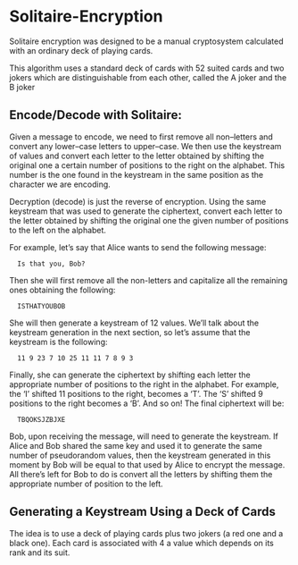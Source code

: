# Solitaire-Encryption

Solitaire encryption was designed to be a manual cryptosystem calculated with an ordinary deck of playing cards.

This algorithm uses a standard deck of cards with 52 suited cards and two jokers which are distinguishable from each other, called the A joker and the B joker

## Encode/Decode with Solitaire:

Given a message to encode, we need to first remove all non–letters and convert any lower–case letters to upper–case. We then use the keystream of values and convert each letter to the letter obtained by shifting the original one a certain number of positions to the right on the alphabet. This number is the one found in the keystream in the same position as the character we are encoding.

Decryption (decode) is just the reverse of encryption. Using the same keystream that was used to generate the ciphertext, convert each letter to the letter obtained by shifting the original one the given number of positions to the left on the alphabet.

For example, let’s say that Alice wants to send the following message:

      Is that you, Bob?
Then she will first remove all the non-letters and capitalize all the remaining ones obtaining the following:

      ISTHATYOUBOB
She will then generate a keystream of 12 values. We’ll talk about the keystream generation in the next section, so let’s assume that the keystream is the following:

      11 9 23 7 10 25 11 11 7 8 9 3
Finally, she can generate the ciphertext by shifting each letter the appropriate number of positions to the right in the alphabet. For example, the ‘I’ shifted 11 positions to the right, becomes a ‘T’. The ‘S’ shifted 9 positions to the right becomes a ‘B’. And so on! The final ciphertext will be:

      TBQOKSJZBJXE
Bob, upon receiving the message, will need to generate the keystream. If Alice and Bob shared the same key and used it to generate the same number of pseudorandom values, then the keystream generated in this moment by Bob will be equal to that used by Alice to encrypt the message. All there’s left for Bob to do is convert all the letters by shifting them the appropriate number of position to the left.

## Generating a Keystream Using a Deck of Cards

The idea is to use a deck of playing cards plus two jokers (a red one and a black one). Each card is associated with 4 a value which depends on its rank and its suit.
